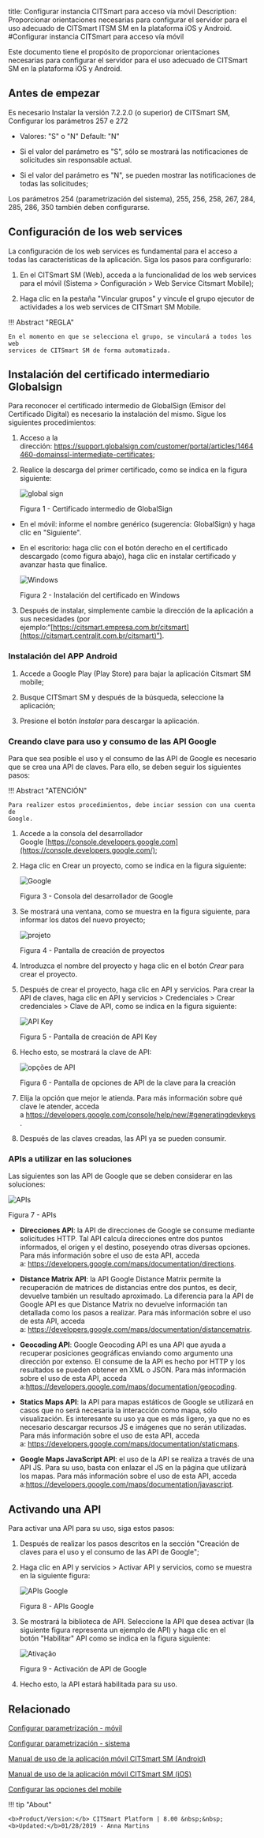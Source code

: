 title: Configurar instancia CITSmart para acceso vía móvil
Description: Proporcionar orientaciones necesarias para configurar el servidor para el uso adecuado de CITSmart ITSM SM en la plataforma iOS y Android.
#Configurar instancia CITSmart para acceso vía móvil



Este documento tiene el propósito de proporcionar orientaciones necesarias para
configurar el servidor para el uso adecuado de CITSmart SM en la
plataforma iOS y Android.

Antes de empezar
-----------

Es necesario Instalar la versión 7.2.2.0 (o superior) de CITSmart 
SM, Configurar los parámetros 257 e 272

-   Valores: "S" o "N" Default: "N"

-   Si el valor del parámetro es "S", sólo se mostrará las notificaciones de
    solicitudes sin responsable actual.

-   Si el valor del parámetro es "N", se pueden mostrar las notificaciones de
    todas las solicitudes;

Los parámetros 254 (parametrización del sistema), 255, 256, 258, 267, 284, 285,
286, 350 también deben configurarse.

Configuración de los web services
---------------

La configuración de los web services es fundamental para el acceso a todas las
características de la aplicación. Siga los pasos para configurarlo:

1.  En el CITSmart SM (Web), acceda a la funcionalidad de los web
    services para el móvil (Sistema > Configuración > Web Service Citsmart
    Mobile);

2.  Haga clic en la pestaña "Vincular grupos" y vincule el grupo ejecutor de
    actividades a los web services de CITSmart SM Mobile.

!!! Abstract "REGLA"

    En el momento en que se selecciona el grupo, se vinculará a todos los web
    services de CITSmart SM de forma automatizada.

Instalación del certificado intermediario Globalsign
--------------------------------------------------

Para reconocer el certificado intermedio de GlobalSign (Emisor del Certificado Digital) es necesario la instalación del mismo. Sigue los siguientes procedimientos:

1.  Acceso a la dirección: <https://support.globalsign.com/customer/portal/articles/1464460-domainssl-intermediate-certificates>;

2.  Realice la descarga del primer certificado, como se indica en la figura siguiente:

    ![global sign](images/android-ios-1.jpg)

    Figura 1 - Certificado intermedio de GlobalSign

 *  En el móvil: informe el nombre genérico (sugerencia: GlobalSign) y haga clic
    en "Siguiente".

 *  En el escritorio: haga clic con el botón derecho en el certificado
    descargado (como figura abajo), haga clic en instalar certificado y avanzar
    hasta que finalice.

    ![Windows](images/android-ios-2.jpg)

    Figura 2 - Instalación del certificado en Windows

3.  Después de instalar, simplemente cambie la dirección de la aplicación a sus
    necesidades (por
    ejemplo:“[https://citsmart.empresa.com.br/citsmart](https://citsmart.centralit.com.br/citsmart)”).


### Instalación del APP Android


1.  Accede a Google Play (Play Store) para bajar la aplicación Citsmart
    SM mobile;

2.  Busque CITSmart SM y después de la búsqueda, seleccione la
    aplicación;

3.  Presione el botón *Instalar* para descargar la aplicación.


### Creando clave para uso y consumo de las API Google

Para que sea posible el uso y el consumo de las API de Google es necesario que
se crea una API de claves. Para ello, se deben seguir los siguientes pasos:

!!! Abstract "ATENCIÓN"

    Para realizer estos procedimientos, debe inciar session con una cuenta de
    Google.


1.  Accede a la consola del desarrollador
    Google [https://console.developers.google.com](https://console.developers.google.com/);

2.  Haga clic en Crear un proyecto, como se indica en la figura siguiente:


    ![Google](images/android-ios-3.jpg)

    Figura 3 - Consola del desarrollador de Google

3.  Se mostrará una ventana, como se muestra en la figura siguiente, para
    informar los datos del nuevo proyecto;

    ![projeto](images/android-ios-4.jpg)

    Figura 4 - Pantalla de creación de proyectos

4.  Introduzca el nombre del proyecto y haga clic en el botón *Crear* para crear
    el proyecto.

5.  Después de crear el proyecto, haga clic en API y servicios. Para crear la
    API de claves, haga clic en API y servicios > Credenciales > Crear
    credenciales > Clave de API, como se indica en la figura siguiente:

    ![API Key](images/android-ios-5.jpg)

    Figura 5 - Pantalla de creación de API Key

6.  Hecho esto, se mostrará la clave de API:

    ![opções de API](images/android-ios-6.jpg)

    Figura 6 - Pantalla de opciones de API de la clave para la creación

7.  Elija la opción que mejor le atienda. Para más información sobre qué clave
    le atender, acceda
    a <https://developers.google.com/console/help/new/#generatingdevkeys>.

8.  Después de las claves creadas, las API ya se pueden consumir.


### APIs a utilizar en las soluciones


Las siguientes son las API de Google que se deben considerar en las soluciones:

![APIs](images/android-ios-7.jpg)

Figura 7 - APIs

-   **Direcciones API**: la API de direcciones de Google se consume mediante
    solicitudes HTTP. Tal API calcula direcciones entre dos puntos informados,
    el origen y el destino, poseyendo otras diversas opciones. Para más
    información sobre el uso de esta API, acceda
    a: <https://developers.google.com/maps/documentation/directions>.

-   **Distance Matrix API**: la API Google Distance Matrix permite la
    recuperación de matrices de distancias entre dos puntos, es decir, devuelve
    también un resultado aproximado. La diferencia para la API de Google API es
    que Distance Matrix no devuelve información tan detallada como los pasos a
    realizar. Para más información sobre el uso de esta API, acceda
    a: <https://developers.google.com/maps/documentation/distancematrix>.

-   **Geocoding API**: Google Geocoding API es una API que ayuda a recuperar
    posiciones geográficas enviando como argumento una dirección por extenso. El
    consume de la API es hecho por HTTP y los resultados se pueden obtener en
    XML o JSON. Para más información sobre el uso de esta API, acceda
    a:<https://developers.google.com/maps/documentation/geocoding>.

-   **Statics Maps API**: la API para mapas estáticos de Google se utilizará en
    casos que no será necesaria la interacción como mapa, sólo visualización. Es
    interesante su uso ya que es más ligero, ya que no es necesario descargar
    recursos JS e imágenes que no serán utilizadas. Para más información sobre
    el uso de esta API, acceda
    a: <https://developers.google.com/maps/documentation/staticmaps>.

-   **Google Maps JavaScript API**: el uso de la API se realiza a través de una
    API JS. Para su uso, basta con enlazar el JS en la página que utilizará los
    mapas. Para más información sobre el uso de esta API, acceda
    a:<https://developers.google.com/maps/documentation/javascript>.


Activando una API
-----------------

Para activar una API para su uso, siga estos pasos:

1.  Después de realizar los pasos descritos en la sección "Creación de claves
    para el uso y el consumo de las API de Google";

2.  Haga clic en API y servicios > Activar API y servicios, como se muestra en
    la siguiente figura:

    ![APIs Google](images/android-ios-8.jpg)

    Figura 8 - APIs Google

3.  Se mostrará la biblioteca de API. Seleccione la API que desea activar (la
    siguiente figura representa un ejemplo de API) y haga clic en el
    botón "Habilitar" API como se indica en la figura siguiente:

    ![Ativação](images/android-ios-9.jpg)

    Figura 9 - Activación de API de Google

4.  Hecho esto, la API estará habilitada para su uso.


Relacionado
-----------

[Configurar parametrización - móvil](/es-es/citsmart-platform-8/platform-administration/parameters-list/configuration-parametrization-mobile.html)

[Configurar parametrización - sistema](/es-es/citsmart-platform-8/platform-administration/parameters-list/configure-parametrization-system.html)

[Manual de uso de la aplicación móvil CITSmart SM (Android)](/es-es/citsmart-platform-8/additional-features/mobile-and-field-service/apps/citsmart-app-android.html)

[Manual de uso de la aplicación móvil CITSmart SM (iOS)](/es-es/citsmart-platform-8/additional-features/mobile-and-field-service/apps/citsmart-app-ios.html)

[Configurar las opciones del mobile](/es-es/citsmart-platform-8/additional-features/mobile-and-field-service/configuration/configure-mobile-options.html)

!!! tip "About"

    <b>Product/Version:</b> CITSmart Platform | 8.00 &nbsp;&nbsp;
    <b>Updated:</b>01/28/2019 - Anna Martins


